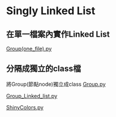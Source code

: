 # Singly Linked List

## 在單一檔案內實作Linked List
[Group(one_file).py](https://github.com/eclairsameal/TheAlgorithms-Python/blob/main/linked%20list/Group(one_file).py)

## 分隔成獨立的class檔

將Group(節點node)獨立成class
[Group.py](https://github.com/eclairsameal/TheAlgorithms-Python/blob/main/linked%20list/Group.py)

[Group_Linked_list.py](https://github.com/eclairsameal/TheAlgorithms-Python/blob/main/linked%20list/Group_Linked_list.py)

[ShinyColors.py](https://github.com/eclairsameal/TheAlgorithms-Python/blob/main/linked%20list/ShinyColors.py)